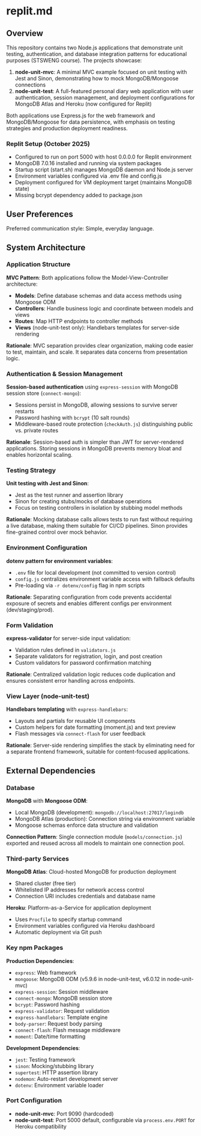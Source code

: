 # replit.md

## Overview

This repository contains two Node.js applications that demonstrate unit testing, authentication, and database integration patterns for educational purposes (STSWENG course). The projects showcase:

1. **node-unit-mvc**: A minimal MVC example focused on unit testing with Jest and Sinon, demonstrating how to mock MongoDB/Mongoose connections
2. **node-unit-test**: A full-featured personal diary web application with user authentication, session management, and deployment configurations for MongoDB Atlas and Heroku (now configured for Replit)

Both applications use Express.js for the web framework and MongoDB/Mongoose for data persistence, with emphasis on testing strategies and production deployment readiness.

### Replit Setup (October 2025)
- Configured to run on port 5000 with host 0.0.0.0 for Replit environment
- MongoDB 7.0.16 installed and running via system packages
- Startup script (start.sh) manages MongoDB daemon and Node.js server
- Environment variables configured via .env file and config.js
- Deployment configured for VM deployment target (maintains MongoDB state)
- Missing bcrypt dependency added to package.json

## User Preferences

Preferred communication style: Simple, everyday language.

## System Architecture

### Application Structure

**MVC Pattern**: Both applications follow the Model-View-Controller architecture:
- **Models**: Define database schemas and data access methods using Mongoose ODM
- **Controllers**: Handle business logic and coordinate between models and views
- **Routes**: Map HTTP endpoints to controller methods
- **Views** (node-unit-test only): Handlebars templates for server-side rendering

**Rationale**: MVC separation provides clear organization, making code easier to test, maintain, and scale. It separates data concerns from presentation logic.

### Authentication & Session Management

**Session-based authentication** using `express-session` with MongoDB session store (`connect-mongo`):
- Sessions persist in MongoDB, allowing sessions to survive server restarts
- Password hashing with `bcrypt` (10 salt rounds)
- Middleware-based route protection (`checkAuth.js`) distinguishing public vs. private routes

**Rationale**: Session-based auth is simpler than JWT for server-rendered applications. Storing sessions in MongoDB prevents memory bloat and enables horizontal scaling.

### Testing Strategy

**Unit testing with Jest and Sinon**:
- Jest as the test runner and assertion library
- Sinon for creating stubs/mocks of database operations
- Focus on testing controllers in isolation by stubbing model methods

**Rationale**: Mocking database calls allows tests to run fast without requiring a live database, making them suitable for CI/CD pipelines. Sinon provides fine-grained control over mock behavior.

### Environment Configuration

**dotenv pattern for environment variables**:
- `.env` file for local development (not committed to version control)
- `config.js` centralizes environment variable access with fallback defaults
- Pre-loading via `-r dotenv/config` flag in npm scripts

**Rationale**: Separating configuration from code prevents accidental exposure of secrets and enables different configs per environment (dev/staging/prod).

### Form Validation

**express-validator** for server-side input validation:
- Validation rules defined in `validators.js`
- Separate validators for registration, login, and post creation
- Custom validators for password confirmation matching

**Rationale**: Centralized validation logic reduces code duplication and ensures consistent error handling across endpoints.

### View Layer (node-unit-test)

**Handlebars templating** with `express-handlebars`:
- Layouts and partials for reusable UI components
- Custom helpers for date formatting (moment.js) and text preview
- Flash messages via `connect-flash` for user feedback

**Rationale**: Server-side rendering simplifies the stack by eliminating need for a separate frontend framework, suitable for content-focused applications.

## External Dependencies

### Database

**MongoDB** with **Mongoose ODM**:
- Local MongoDB (development): `mongodb://localhost:27017/logindb`
- MongoDB Atlas (production): Connection string via environment variable
- Mongoose schemas enforce data structure and validation

**Connection Pattern**: Single connection module (`models/connection.js`) exported and reused across all models to maintain one connection pool.

### Third-party Services

**MongoDB Atlas**: Cloud-hosted MongoDB for production deployment
- Shared cluster (free tier)
- Whitelisted IP addresses for network access control
- Connection URI includes credentials and database name

**Heroku**: Platform-as-a-Service for application deployment
- Uses `Procfile` to specify startup command
- Environment variables configured via Heroku dashboard
- Automatic deployment via Git push

### Key npm Packages

**Production Dependencies**:
- `express`: Web framework
- `mongoose`: MongoDB ODM (v5.9.6 in node-unit-test, v6.0.12 in node-unit-mvc)
- `express-session`: Session middleware
- `connect-mongo`: MongoDB session store
- `bcrypt`: Password hashing
- `express-validator`: Request validation
- `express-handlebars`: Template engine
- `body-parser`: Request body parsing
- `connect-flash`: Flash message middleware
- `moment`: Date/time formatting

**Development Dependencies**:
- `jest`: Testing framework
- `sinon`: Mocking/stubbing library
- `supertest`: HTTP assertion library
- `nodemon`: Auto-restart development server
- `dotenv`: Environment variable loader

### Port Configuration

- **node-unit-mvc**: Port 9090 (hardcoded)
- **node-unit-test**: Port 5000 default, configurable via `process.env.PORT` for Heroku compatibility
